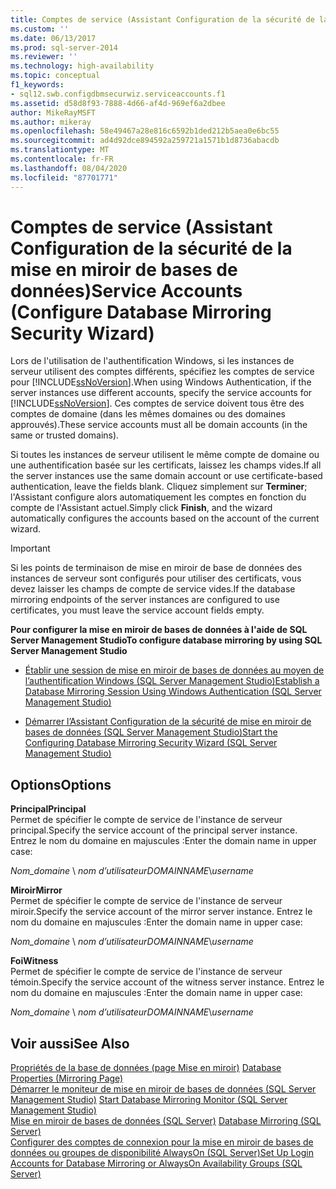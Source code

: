```yaml
---
title: Comptes de service (Assistant Configuration de la sécurité de la mise en miroir de bases de données) | Microsoft Docs
ms.custom: ''
ms.date: 06/13/2017
ms.prod: sql-server-2014
ms.reviewer: ''
ms.technology: high-availability
ms.topic: conceptual
f1_keywords:
- sql12.swb.configdbmsecurwiz.serviceaccounts.f1
ms.assetid: d58d8f93-7888-4d66-af4d-969ef6a2dbee
author: MikeRayMSFT
ms.author: mikeray
ms.openlocfilehash: 58e49467a28e816c6592b1ded212b5aea0e6bc55
ms.sourcegitcommit: ad4d92dce894592a259721a1571b1d8736abacdb
ms.translationtype: MT
ms.contentlocale: fr-FR
ms.lasthandoff: 08/04/2020
ms.locfileid: "87701771"
---
```

# <a name="service-accounts-configure-database-mirroring-security-wizard"></a><span data-ttu-id="6edee-102">Comptes de service (Assistant Configuration de la sécurité de la mise en miroir de bases de données)</span><span class="sxs-lookup"><span data-stu-id="6edee-102">Service Accounts (Configure Database Mirroring Security Wizard)</span></span>
  <span data-ttu-id="6edee-103">Lors de l'utilisation de l'authentification Windows, si les instances de serveur utilisent des comptes différents, spécifiez les comptes de service pour [!INCLUDE[ssNoVersion](../../includes/ssnoversion-md.md)].</span><span class="sxs-lookup"><span data-stu-id="6edee-103">When using Windows Authentication, if the server instances use different accounts, specify the service accounts for [!INCLUDE[ssNoVersion](../../includes/ssnoversion-md.md)].</span></span> <span data-ttu-id="6edee-104">Ces comptes de service doivent tous être des comptes de domaine (dans les mêmes domaines ou des domaines approuvés).</span><span class="sxs-lookup"><span data-stu-id="6edee-104">These service accounts must all be domain accounts (in the same or trusted domains).</span></span>  
  
 <span data-ttu-id="6edee-105">Si toutes les instances de serveur utilisent le même compte de domaine ou une authentification basée sur les certificats, laissez les champs vides.</span><span class="sxs-lookup"><span data-stu-id="6edee-105">If all the server instances use the same domain account or use certificate-based authentication, leave the fields blank.</span></span> <span data-ttu-id="6edee-106">Cliquez simplement sur **Terminer**; l'Assistant configure alors automatiquement les comptes en fonction du compte de l'Assistant actuel.</span><span class="sxs-lookup"><span data-stu-id="6edee-106">Simply click **Finish**, and the wizard automatically configures the accounts based on the account of the current wizard.</span></span>  
  
> [!IMPORTANT]  
>  <span data-ttu-id="6edee-107">Si les points de terminaison de mise en miroir de base de données des instances de serveur sont configurés pour utiliser des certificats, vous devez laisser les champs de compte de service vides.</span><span class="sxs-lookup"><span data-stu-id="6edee-107">If the database mirroring endpoints of the server instances are configured to use certificates, you must leave the service account fields empty.</span></span>  
  
 <span data-ttu-id="6edee-108">**Pour configurer la mise en miroir de bases de données à l'aide de SQL Server Management Studio**</span><span class="sxs-lookup"><span data-stu-id="6edee-108">**To configure database mirroring by using SQL Server Management Studio**</span></span>  
  
-   [<span data-ttu-id="6edee-109">Établir une session de mise en miroir de bases de données au moyen de l’authentification Windows &#40;SQL Server Management Studio&#41;</span><span class="sxs-lookup"><span data-stu-id="6edee-109">Establish a Database Mirroring Session Using Windows Authentication &#40;SQL Server Management Studio&#41;</span></span>](establish-database-mirroring-session-windows-authentication.md)  
  
-   [<span data-ttu-id="6edee-110">Démarrer l’Assistant Configuration de la sécurité de mise en miroir de bases de données &#40;SQL Server Management Studio&#41;</span><span class="sxs-lookup"><span data-stu-id="6edee-110">Start the Configuring Database Mirroring Security Wizard &#40;SQL Server Management Studio&#41;</span></span>](start-the-configuring-database-mirroring-security-wizard.md)  
  
## <a name="options"></a><span data-ttu-id="6edee-111">Options</span><span class="sxs-lookup"><span data-stu-id="6edee-111">Options</span></span>  
 <span data-ttu-id="6edee-112">**Principal**</span><span class="sxs-lookup"><span data-stu-id="6edee-112">**Principal**</span></span>  
 <span data-ttu-id="6edee-113">Permet de spécifier le compte de service de l'instance de serveur principal.</span><span class="sxs-lookup"><span data-stu-id="6edee-113">Specify the service account of the principal server instance.</span></span> <span data-ttu-id="6edee-114">Entrez le nom du domaine en majuscules :</span><span class="sxs-lookup"><span data-stu-id="6edee-114">Enter the domain name in upper case:</span></span>  
  
 <span data-ttu-id="6edee-115">*Nom_domaine* \\ *nom d’utilisateur*</span><span class="sxs-lookup"><span data-stu-id="6edee-115">*DOMAINNAME*\\*username*</span></span>  
  
 <span data-ttu-id="6edee-116">**Miroir**</span><span class="sxs-lookup"><span data-stu-id="6edee-116">**Mirror**</span></span>  
 <span data-ttu-id="6edee-117">Permet de spécifier le compte de service de l'instance de serveur miroir.</span><span class="sxs-lookup"><span data-stu-id="6edee-117">Specify the service account of the mirror server instance.</span></span> <span data-ttu-id="6edee-118">Entrez le nom du domaine en majuscules :</span><span class="sxs-lookup"><span data-stu-id="6edee-118">Enter the domain name in upper case:</span></span>  
  
 <span data-ttu-id="6edee-119">*Nom_domaine* \\ *nom d’utilisateur*</span><span class="sxs-lookup"><span data-stu-id="6edee-119">*DOMAINNAME*\\*username*</span></span>  
  
 <span data-ttu-id="6edee-120">**Foi**</span><span class="sxs-lookup"><span data-stu-id="6edee-120">**Witness**</span></span>  
 <span data-ttu-id="6edee-121">Permet de spécifier le compte de service de l'instance de serveur témoin.</span><span class="sxs-lookup"><span data-stu-id="6edee-121">Specify the service account of the witness server instance.</span></span> <span data-ttu-id="6edee-122">Entrez le nom du domaine en majuscules :</span><span class="sxs-lookup"><span data-stu-id="6edee-122">Enter the domain name in upper case:</span></span>  
  
 <span data-ttu-id="6edee-123">*Nom_domaine* \\ *nom d’utilisateur*</span><span class="sxs-lookup"><span data-stu-id="6edee-123">*DOMAINNAME*\\*username*</span></span>  
  
## <a name="see-also"></a><span data-ttu-id="6edee-124">Voir aussi</span><span class="sxs-lookup"><span data-stu-id="6edee-124">See Also</span></span>  
 <span data-ttu-id="6edee-125">[Propriétés de la base de données &#40;page Mise en miroir&#41;](../../relational-databases/databases/database-properties-mirroring-page.md) </span><span class="sxs-lookup"><span data-stu-id="6edee-125">[Database Properties &#40;Mirroring Page&#41;](../../relational-databases/databases/database-properties-mirroring-page.md) </span></span>  
 <span data-ttu-id="6edee-126">[Démarrer le moniteur de mise en miroir de bases de données &#40;SQL Server Management Studio&#41;](../database-mirroring/start-database-mirroring-monitor-sql-server-management-studio.md) </span><span class="sxs-lookup"><span data-stu-id="6edee-126">[Start Database Mirroring Monitor &#40;SQL Server Management Studio&#41;](../database-mirroring/start-database-mirroring-monitor-sql-server-management-studio.md) </span></span>  
 <span data-ttu-id="6edee-127">[Mise en miroir de bases de données &#40;SQL Server&#41;](database-mirroring-sql-server.md) </span><span class="sxs-lookup"><span data-stu-id="6edee-127">[Database Mirroring &#40;SQL Server&#41;](database-mirroring-sql-server.md) </span></span>  
 [<span data-ttu-id="6edee-128">Configurer des comptes de connexion pour la mise en miroir de bases de données ou groupes de disponibilité AlwaysOn &#40;SQL Server&#41;</span><span class="sxs-lookup"><span data-stu-id="6edee-128">Set Up Login Accounts for Database Mirroring or AlwaysOn Availability Groups &#40;SQL Server&#41;</span></span>](set-up-login-accounts-database-mirroring-always-on-availability.md)  
  
  
